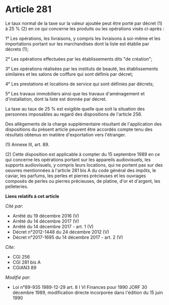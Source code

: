 # Article 281

Le taux normal de la taxe sur la valeur ajoutée peut être porté par décret (1) à 25 % (2) en ce qui concerne les produits ou
les opérations visés ci-après :

1° Les opérations, les livraisons, y compris les livraisons à soi-même et les importations portant sur les marchandises dont
la liste est établie par décrets (1);

2° Les opérations effectuées par les établissements dits "de création";

3° Les opérations réalisées par les instituts de beauté, les établissements similaires et les salons de coiffure qui sont
définis par décret;

4° Les prestations et locations de service qui sont définies par décrets;

5° Les travaux immobiliers ainsi que les travaux d'aménagement et d'installation, dont la liste est donnée par décret.

La taxe au taux de 25 % est exigible quelle que soit la situation des personnes imposables au regard des dispositions de
l'article 256.

Des allègements de la charge supplémentaire résultant de l'application des dispositions du présent article peuvent être
accordés compte tenu des résultats obtenus en matière d'exportation vers l'étranger.

(1) Annexe III, art. 89.

(2) Cette disposition est applicable  à compter du 15 septembre 1989 en ce qui concerne les opérations portant sur les
appareils audiovisuels, les supports audiovisuels, y compris leurs locations, qui ne portent pas sur des oeuvres mentionnées
à l'article 281 bis A du code général des impôts, le caviar, les parfums, les perles et pierres précieuses et les ouvrages
composés de perles ou pierres précieuses, de platine, d'or et d'argent, les pelleteries.

**Liens relatifs à cet article**

_Cité par_:

  - Arrêté du 19 décembre 2016 (V)
  - Arrêté du 14 décembre 2017 (V)
  - Arrêté du 14 décembre 2017 - art. 1 (V)
  - Décret n°2012-1448 du 24 décembre 2012 (V)
  - Décret n°2017-1695 du 14 décembre 2017 - art. 2 (V)

_Cite_:

  - CGI 256
  - CGI 281 bis A
  - CGIAN3 89

_Modifié par_:

  - Loi n°89-935 1989-12-29 art. 8 I VI Finances pour 1990 JORF 30 décembre 1989, modification directe incorporée dans l'édition du 15 juin 1990
